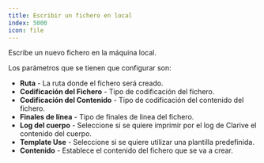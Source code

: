 ```yaml
---
title: Escribir un fichero en local
index: 5000
icon: file
---
```


Escribe un nuevo fichero en la máquina local.

Los parámetros que se tienen que configurar son:

- **Ruta** - La ruta donde el fichero será creado.
- **Codificación del Fichero** - Tipo de codificación del fichero.
- **Codificación del Contenido** - Tipo de codificación del contenido del fichero.
- **Finales de línea** - Tipo de finales de linea del fichero.
- **Log del cuerpo** - Seleccione si se quiere imprimir por el log de Clarive el contenido del cuerpo.
- **Template Use** - Seleccione si se quiere utilizar una plantilla predefinida.
- **Contenido** - Establece el contenido del fichero que se va a crear.